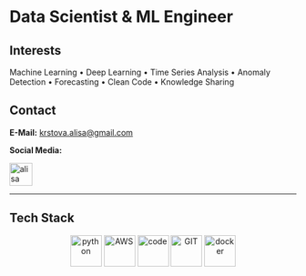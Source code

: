 # Data Scientist & ML Engineer

## Interests

Machine Learning • Deep Learning • Time Series Analysis • Anomaly Detection • Forecasting • Clean Code • Knowledge Sharing 


## Contact

**E-Mail:** [krstova.alisa@gmail.com](mailto:krstova.alisa@gmail.com)

**Social Media:**

<a href="www.linkedin.com/in/alisakrstova" target="blank"><img align="center" src="https://www.vectorlogo.zone/logos/linkedin/linkedin-tile.svg" alt="alisa" height="40"/></a>

---

## Tech Stack

<p align="center">
      <img src="https://www.vectorlogo.zone/logos/python/python-icon.svg" alt="python" width="55" height="55"/>
      <img src="https://www.vectorlogo.zone/logos/amazon_aws/amazon_aws-icon.svg" alt="AWS" width="55" height="55"/>
      <img src="https://www.vectorlogo.zone/logos/visualstudio_code/visualstudio_code-icon.svg" alt="code" width="55" height="55"/>
      <img src="https://www.vectorlogo.zone/logos/git-scm/git-scm-icon.svg" alt="GIT" width="55" height="55"/> 
      <img src="https://www.vectorlogo.zone/logos/docker/docker-icon.svg" alt="docker" width="55" height="55"/> 
</p>
